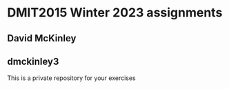 # DMIT2015 Winter 2023 assignments

## David McKinley

## dmckinley3

This is a private repository for your exercises
